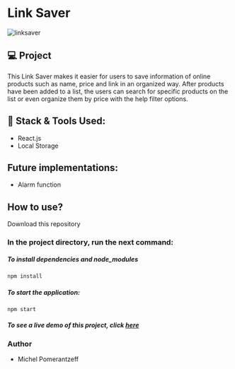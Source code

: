 # Link Saver

![linksaver](https://user-images.githubusercontent.com/96065240/191347036-0d585532-fa70-4514-9f1d-5f1467de42f8.PNG)


## 💻 Project

This Link Saver makes it easier for users to save information of online products such as name, price and link in an organized way.
After products have been added to a list, the users can search for specific products on the list or even organize them by price with the help filter options. 

## 🚀 Stack & Tools Used:
- React.js
- Local Storage

## Future implementations:
- Alarm function


## How to use?
Download this repository

### In the project directory, run the next command:

##### To install dependencies and node_modules
```bash
npm install
```

##### To start the application:
```bash
npm start
```

##### To see a live demo of this project, click [here](https://michelpomerantzeff.github.io/linksaver-with-localStorage)

### Author
- Michel Pomerantzeff

